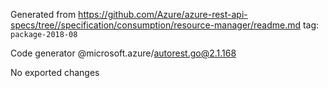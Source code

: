 Generated from https://github.com/Azure/azure-rest-api-specs/tree//specification/consumption/resource-manager/readme.md tag: `package-2018-08`

Code generator @microsoft.azure/autorest.go@2.1.168

No exported changes